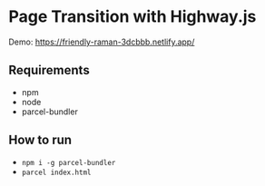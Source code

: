 # Page Transition with Highway.js

Demo: https://friendly-raman-3dcbbb.netlify.app/

## Requirements

- npm
- node
- parcel-bundler

## How to run

- `npm i -g parcel-bundler`
- `parcel index.html`
